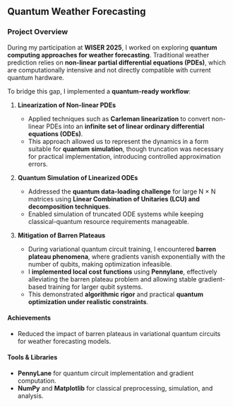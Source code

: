 ## **Quantum Weather Forecasting**

### **Project Overview**
During my participation at **WISER 2025**, I worked on exploring **quantum computing approaches for weather forecasting**. Traditional weather prediction relies on **non-linear partial differential equations (PDEs)**, which are computationally intensive and not directly compatible with current quantum hardware.  

To bridge this gap, I implemented a **quantum-ready workflow**:

1. **Linearization of Non-linear PDEs**  
   - Applied techniques such as **Carleman linearization** to convert non-linear PDEs into an **infinite set of linear ordinary differential equations (ODEs)**.  
   - This approach allowed us to represent the dynamics in a form suitable for **quantum simulation**, though truncation was necessary for practical implementation, introducing controlled approximation errors.

2. **Quantum Simulation of Linearized ODEs**  
   - Addressed the **quantum data-loading challenge** for large N $\times$ N matrices using **Linear Combination of Unitaries (LCU) and decomposition techniques**.  
   - Enabled simulation of truncated ODE systems while keeping classical-quantum resource requirements manageable.

3. **Mitigation of Barren Plateaus**  
   - During variational quantum circuit training, I encountered **barren plateau phenomena**, where gradients vanish exponentially with the number of qubits, making optimization infeasible.  
   - I **implemented local cost functions** using **Pennylane**, effectively alleviating the barren plateau problem and allowing stable gradient-based training for larger qubit systems.  
   - This demonstrated **algorithmic rigor** and practical **quantum optimization under realistic constraints**.

#### **Achievements**
- Reduced the impact of barren plateaus in variational quantum circuits for weather forecasting models.

#### **Tools & Libraries**
- **PennyLane** for quantum circuit implementation and gradient computation.  
- **NumPy** and **Matplotlib** for classical preprocessing, simulation, and analysis.  
